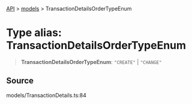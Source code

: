 [API](../../index.md) > [models](../index.md) > TransactionDetailsOrderTypeEnum

# Type alias: TransactionDetailsOrderTypeEnum

> **TransactionDetailsOrderTypeEnum**: `"CREATE"` \| `"CHANGE"`

## Source

models/TransactionDetails.ts:84
